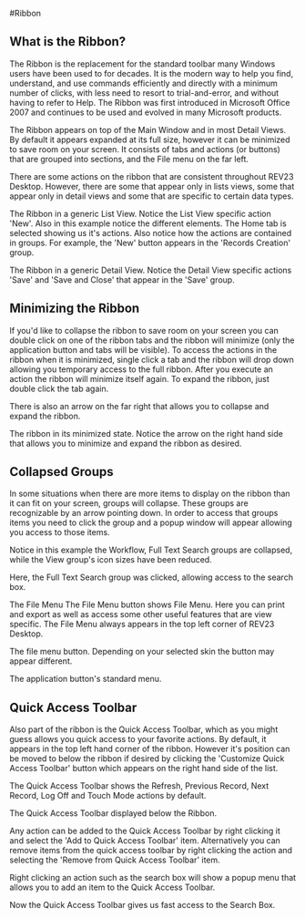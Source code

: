 #Ribbon

## What is the Ribbon?

The Ribbon is the replacement for the standard toolbar many Windows users have been used to for decades. It is the modern way to help you find, understand, and use commands efficiently and directly with a minimum number of clicks, with less need to resort to trial-and-error, and without having to refer to Help.  The Ribbon was first introduced in Microsoft Office 2007 and continues to be used and evolved in many Microsoft products.

The Ribbon appears on top of the Main Window and in most Detail Views. By default it appears expanded at its full size, however it can be minimized to save room on your screen. It consists of tabs and actions (or buttons) that are grouped into sections, and the File menu on the far left.

There are some actions on the ribbon that are consistent throughout REV23 Desktop. However, there are some that appear only in lists views, some that appear only in detail views and some that are specific to certain data types.


The Ribbon in a generic List View. Notice the List View specific action 'New'. Also in this example notice the different elements. The Home tab is selected showing us it's actions. Also notice how the actions are contained in groups. For example, the 'New' button appears in the 'Records Creation' group.


The Ribbon in a generic Detail View. Notice the Detail View specific actions 'Save' and 'Save and Close' that appear in the 'Save' group.

## Minimizing the Ribbon

If you'd like to collapse the ribbon to save room on your screen you can double click on one of the ribbon tabs and the ribbon will minimize (only the application button and tabs will be visible). To access the actions in the ribbon when it is minimized, single click a tab and the ribbon will drop down allowing you temporary access to the full ribbon. After you execute an action the ribbon will minimize itself again. To expand the ribbon, just double click the tab again.

There is also an arrow on the far right that allows you to collapse and expand the ribbon.



The ribbon in its minimized state. Notice the arrow on the right hand side that allows you to minimize and expand the ribbon as desired.

## Collapsed Groups
In some situations when there are more items to display on the ribbon than it can fit on your screen, groups will collapse. These groups are recognizable by an arrow pointing down. In order to access that groups items you need to click the group and a popup window will appear allowing you access to those items.


Notice in this example the Workflow, Full Text Search groups are collapsed, while the View group's icon sizes have been reduced.


Here, the Full Text Search group was clicked, allowing access to the search box.

The File Menu
The File Menu button shows File Menu. Here you can print and export as well as access some other useful features that are view specific. The File Menu always appears in the top left corner of REV23 Desktop.


The file menu button. Depending on your selected skin the button may appear different.


The application button's standard menu.

## Quick Access Toolbar
Also part of the ribbon is the Quick Access Toolbar, which as you might guess allows you quick access to your favorite actions. By default, it appears in the top left hand corner of the ribbon. However it's position can be moved to below the ribbon if desired by clicking the 'Customize Quick Access Toolbar' button which appears on the right hand side of the list.


The Quick Access Toolbar shows the Refresh, Previous Record, Next Record, Log Off and Touch Mode actions by default.


The Quick Access Toolbar displayed below the Ribbon.

Any action can be added to the Quick Access Toolbar by right clicking it and select the 'Add to Quick Access Toolbar' item.  Alternatively you can remove items from the quick access toolbar by right clicking the action and selecting the 'Remove from Quick Access Toolbar' item.



Right clicking an action such as the search box will show a popup menu that allows you to add an item to the Quick Access Toolbar.


Now the Quick Access Toolbar gives us fast access to the Search Box.